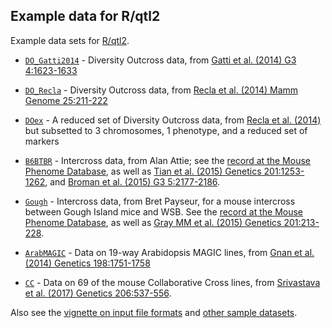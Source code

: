 ## Example data for R/qtl2

Example data sets for [R/qtl2](https://kbroman.org/qtl2).

- [`DO_Gatti2014`](DO_Gatti2014) - Diversity Outcross data, from
  [Gatti et al. (2014) G3 4:1623-1633](http://www.g3journal.org/content/4/9/1623.full.pdf)

- [`DO_Recla`](DO_Recla) - Diversity Outcross data, from
  [Recla et al. (2014) Mamm Genome 25:211-222](https://www.ncbi.nlm.nih.gov/pubmed/24700285)

- [`DOex`](DOex) - A reduced set of Diversity Outcross data, from
  [Recla et al. (2014)](https://www.ncbi.nlm.nih.gov/pubmed/24700285)
  but subsetted to 3 chromosomes, 1 phenotype, and a reduced set of markers

- [`B6BTBR`](B6BTBR) - Intercross data, from Alan Attie; see the
  [record at the Mouse Phenome Database](https://phenome.jax.org/projects/Attie1),
  as well as
  [Tian et al. (2015) Genetics 201:1253-1262](https://doi.org/10.1534/genetics.115.179432),
  and
  [Broman et al. (2015) G3 5:2177-2186](https://doi.org/10.1534/g3.115.019778).

- [`Gough`](Gough) - Intercross data, from Bret Payseur, for a mouse
  intercross between Gough Island mice and WSB. See
  the
  [record at the Mouse Phenome Database](https://phenome.jax.org/projects/Payseur1),
  as well as
  [Gray MM et al. (2015) Genetics 201:213-228](https://doi.org/10.1534/genetics.115.177790).

- [`ArabMAGIC`](ArabMAGIC) - Data on 19-way Arabidopsis MAGIC lines,
  from [Gnan et al. (2014) Genetics 198:1751-1758](https://doi.org/10.1534/genetics.114.170746)

- [`CC`](CC) - Data on 69 of the mouse Collaborative Cross lines, from
  [Srivastava et al. (2017) Genetics 206:537-556](https://doi.org/10.1534/genetics.116.198838).

Also see the
[vignette on input file formats](https://kbroman.org/qtl2/assets/vignettes/input_files.html)
and [other sample datasets](https://kbroman.org/qtl2/pages/sampledata.html).
